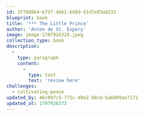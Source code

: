 ```yaml
---
id: 3f70d8b4-b75f-4bb1-bd8d-91d7e03a8232
blueprint: book
title: '*** The Little Prince'
author: 'Anton de St. Expery'
image: image-1707926328.jpeg
collection_type: book
description:
  -
    type: paragraph
    content:
      -
        type: text
        text: 'review here'
challenges:
  - cultivating-peace
updated_by: 46c097c5-771c-49e2-b8c6-ba6009ae7172
updated_at: 1707926373
---
```


